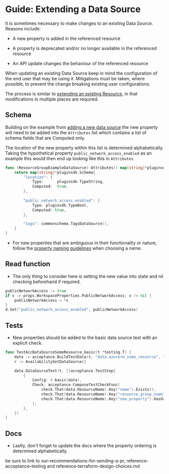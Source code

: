 # Guide: Extending a Data Source

It is sometimes necessary to make changes to an existing Data Source. Reasons include:

* A new property is added in the referenced resource

* A property is deprecated and/or no longer available in the referenced resource

* An API update changes the behaviour of the referenced resource

When updating an existing Data Source keep in mind the configuration of the end user that may be using it.  Mitigations must be taken, where possible, to prevent the change breaking existing user configurations.

The process is similar to [extending an existing Resource](resource-extending-existing.md), in that modifications in multiple places are required.

## Schema

Building on the example from [adding a new data source](guide-new-data-source.md) the new property will need to be added into the `Attributes` list which contains a list of schema fields that are Computed only.

The location of the new property within this list is determined alphabetically. Taking the hypothetical property `public_network_access_enabled` as an example this would then end up looking like this in `Attributes`.

```go
func (ResourceGroupExampleDataSource) Attributes() map[string]*pluginsdk.Schema {
	return map[string]*pluginsdk.Schema{
		"location": {
			Type:      pluginsdk.TypeString,
			Computed:  true,
		},
		
		"public_network_access_enabled": {
			Type: pluginsdk.TypeBool,
			Computed: true,
        },       

		"tags": commonschema.TagsDataSource(),
	}
}
```

* For new properties that are ambiguous in their functionality or nature, follow the [property naming guidelines](reference-naming.md) when choosing a name.

## Read function

* The only thing to consider here is setting the new value into state and nil checking beforehand if required.

```go
publicNetworkAccess := true
if v := props.WorkspaceProperties.PublicNetworkAccess; v != nil {
	publicNetworkAccess = *v
}
d.Set("public_network_access_enabled", publicNetworkAccess)
```

## Tests

* New properties should be added to the basic data source test with an explicit check.

```go
func TestAccDataSourceSomeResource_basic(t *testing.T) {
	data := acceptance.BuildTestData(t, "data.azurerm_some_resource", "test")
	r := AvailabilitySetDataSource{}

	data.DataSourceTest(t, []acceptance.TestStep{
		{
			Config: r.basic(data),
			Check: acceptance.ComposeTestCheckFunc(
				check.That(data.ResourceName).Key("name").Exists(),
				check.That(data.ResourceName).Key("resource_group_name").Exists(),
				check.That(data.ResourceName).Key("new_property").HasValue("1"),
			),
		},
	})
}
```

## Docs

* Lastly, don't forget to update the docs where the property ordering is determined alphabetically.


be sure to link to our-recommendations-for-sending-a-pr, reference-acceptance-testing and reference-terraform-design-choices.md
